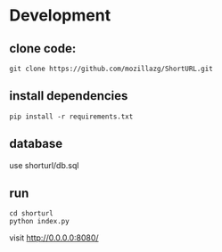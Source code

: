 # Development

## clone code:

    git clone https://github.com/mozillazg/ShortURL.git

## install dependencies

    pip install -r requirements.txt

## database

use shorturl/db.sql

## run

    cd shorturl
    python index.py

visit <http://0.0.0.0:8080/>
